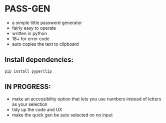 # PASS-GEN

- a simple little password generator
- fairly easy to operate
- written in python
- 18+ for error code
- auto copies the text to clipboard

## Install dependencies:
`pip install pyperclip`


## IN PROGRESS:
- make an accessibility option that lets you use numbers instead of letters as your selection
- tidy up the code and UX
- make the quick gen be auto selected on no input
